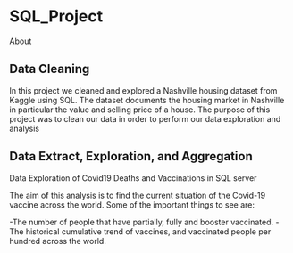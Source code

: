 # SQL_Project
 
About

## Data Cleaning
In this project we cleaned and explored a Nashville housing dataset from Kaggle using SQL. The dataset documents the housing market in Nashville in particular the value and selling price of a house. The purpose of this project was to clean our data in order to perform our data exploration and analysis

## Data Extract, Exploration, and Aggregation
Data Exploration of Covid19 Deaths and Vaccinations in SQL server

The aim of this analysis is to find the current situation of the Covid-19 vaccine across the world. Some of the important things to see are:

-The number of people that have partially, fully and booster vaccinated.
-The historical cumulative trend of vaccines, and vaccinated people per hundred across the world.

